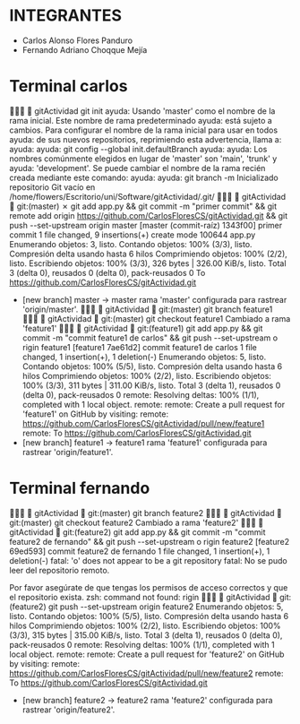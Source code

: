 # INTEGRANTES
- Carlos Alonso Flores Panduro
- Fernando Adriano Choqque Mejía

# Terminal carlos
   gitActividad git init
ayuda: Usando 'master' como el nombre de la rama inicial. Este nombre de rama predeterminado
ayuda: está sujeto a cambios. Para configurar el nombre de la rama inicial para usar en todos
ayuda: de sus nuevos repositorios, reprimiendo esta advertencia, llama a:
ayuda: 
ayuda:  git config --global init.defaultBranch <nombre>
ayuda: 
ayuda: Los nombres comúnmente elegidos en lugar de 'master' son 'main', 'trunk' y
ayuda: 'development'. Se puede cambiar el nombre de la rama recién creada mediante este comando:
ayuda: 
ayuda:  git branch -m <nombre>
Inicializado repositorio Git vacío en /home/flowers/Escritorio/uni/Software/gitActividad/.git/
   gitActividad   git:(master) ✗ git add app.py && git commit -m "primer commit" && git remote add origin https://github.com/CarlosFloresCS/gitActividad.git && git push --set-upstream origin master 
[master (commit-raíz) 1343f00] primer commit
 1 file changed, 9 insertions(+)
 create mode 100644 app.py
Enumerando objetos: 3, listo.
Contando objetos: 100% (3/3), listo.
Compresión delta usando hasta 6 hilos
Comprimiendo objetos: 100% (2/2), listo.
Escribiendo objetos: 100% (3/3), 326 bytes | 326.00 KiB/s, listo.
Total 3 (delta 0), reusados 0 (delta 0), pack-reusados 0
To https://github.com/CarlosFloresCS/gitActividad.git
 * [new branch]      master -> master
rama 'master' configurada para rastrear 'origin/master'.
   gitActividad   git:(master) git branch feature1        
   gitActividad   git:(master) git checkout feature1
Cambiado a rama 'feature1'
   gitActividad   git:(feature1) git add app.py && git commit -m "commit feature1 de carlos" && git push --set-upstream o
rigin feature1
[feature1 7ae61d2] commit feature1 de carlos
 1 file changed, 1 insertion(+), 1 deletion(-)
Enumerando objetos: 5, listo.
Contando objetos: 100% (5/5), listo.
Compresión delta usando hasta 6 hilos
Comprimiendo objetos: 100% (2/2), listo.
Escribiendo objetos: 100% (3/3), 311 bytes | 311.00 KiB/s, listo.
Total 3 (delta 1), reusados 0 (delta 0), pack-reusados 0
remote: Resolving deltas: 100% (1/1), completed with 1 local object.
remote: 
remote: Create a pull request for 'feature1' on GitHub by visiting:
remote:      https://github.com/CarlosFloresCS/gitActividad/pull/new/feature1
remote: 
To https://github.com/CarlosFloresCS/gitActividad.git
 * [new branch]      feature1 -> feature1
rama 'feature1' configurada para rastrear 'origin/feature1'.

# Terminal fernando
   gitActividad   git:(master) git branch feature2
   gitActividad   git:(master) git checkout feature2
Cambiado a rama 'feature2'
   gitActividad   git:(feature2) git add app.py && git commit -m "commit feature2 de fernando" && git push --set-upstream o
rigin feature2
[feature2 69ed593] commit feature2 de fernando
 1 file changed, 1 insertion(+), 1 deletion(-)
fatal: 'o' does not appear to be a git repository
fatal: No se pudo leer del repositorio remoto.

Por favor asegúrate de que tengas los permisos de acceso correctos
y que el repositorio exista.
zsh: command not found: rigin
   gitActividad   git:(feature2) git push --set-upstream origin feature2 
Enumerando objetos: 5, listo.
Contando objetos: 100% (5/5), listo.
Compresión delta usando hasta 6 hilos
Comprimiendo objetos: 100% (2/2), listo.
Escribiendo objetos: 100% (3/3), 315 bytes | 315.00 KiB/s, listo.
Total 3 (delta 1), reusados 0 (delta 0), pack-reusados 0
remote: Resolving deltas: 100% (1/1), completed with 1 local object.
remote: 
remote: Create a pull request for 'feature2' on GitHub by visiting:
remote:      https://github.com/CarlosFloresCS/gitActividad/pull/new/feature2
remote: 
To https://github.com/CarlosFloresCS/gitActividad.git
 * [new branch]      feature2 -> feature2
rama 'feature2' configurada para rastrear 'origin/feature2'.
